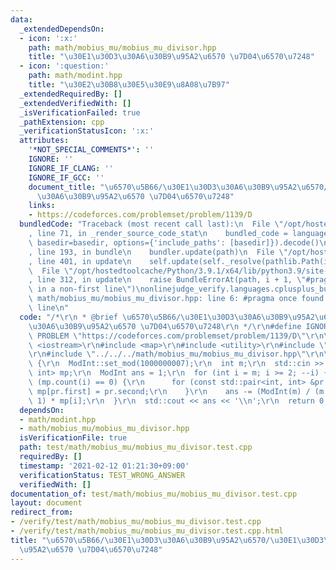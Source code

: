 ```yaml
---
data:
  _extendedDependsOn:
  - icon: ':x:'
    path: math/mobius_mu/mobius_mu_divisor.hpp
    title: "\u30E1\u30D3\u30A6\u30B9\u95A2\u6570 \u7D04\u6570\u7248"
  - icon: ':question:'
    path: math/modint.hpp
    title: "\u30E2\u30B8\u30E5\u30E9\u8A08\u7B97"
  _extendedRequiredBy: []
  _extendedVerifiedWith: []
  _isVerificationFailed: true
  _pathExtension: cpp
  _verificationStatusIcon: ':x:'
  attributes:
    '*NOT_SPECIAL_COMMENTS*': ''
    IGNORE: ''
    IGNORE_IF_CLANG: ''
    IGNORE_IF_GCC: ''
    document_title: "\u6570\u5B66/\u30E1\u30D3\u30A6\u30B9\u95A2\u6570/\u30E1\u30D3\
      \u30A6\u30B9\u95A2\u6570 \u7D04\u6570\u7248"
    links:
    - https://codeforces.com/problemset/problem/1139/D
  bundledCode: "Traceback (most recent call last):\n  File \"/opt/hostedtoolcache/Python/3.9.1/x64/lib/python3.9/site-packages/onlinejudge_verify/documentation/build.py\"\
    , line 71, in _render_source_code_stat\n    bundled_code = language.bundle(stat.path,\
    \ basedir=basedir, options={'include_paths': [basedir]}).decode()\n  File \"/opt/hostedtoolcache/Python/3.9.1/x64/lib/python3.9/site-packages/onlinejudge_verify/languages/cplusplus.py\"\
    , line 193, in bundle\n    bundler.update(path)\n  File \"/opt/hostedtoolcache/Python/3.9.1/x64/lib/python3.9/site-packages/onlinejudge_verify/languages/cplusplus_bundle.py\"\
    , line 401, in update\n    self.update(self._resolve(pathlib.Path(included), included_from=path))\n\
    \  File \"/opt/hostedtoolcache/Python/3.9.1/x64/lib/python3.9/site-packages/onlinejudge_verify/languages/cplusplus_bundle.py\"\
    , line 312, in update\n    raise BundleErrorAt(path, i + 1, \"#pragma once found\
    \ in a non-first line\")\nonlinejudge_verify.languages.cplusplus_bundle.BundleErrorAt:\
    \ math/mobius_mu/mobius_mu_divisor.hpp: line 6: #pragma once found in a non-first\
    \ line\n"
  code: "/*\r\n * @brief \u6570\u5B66/\u30E1\u30D3\u30A6\u30B9\u95A2\u6570/\u30E1\u30D3\
    \u30A6\u30B9\u95A2\u6570 \u7D04\u6570\u7248\r\n */\r\n#define IGNORE\r\n#define\
    \ PROBLEM \"https://codeforces.com/problemset/problem/1139/D\"\r\n\r\n#include\
    \ <iostream>\r\n#include <map>\r\n#include <utility>\r\n#include \"../../../math/modint.hpp\"\
    \r\n#include \"../../../math/mobius_mu/mobius_mu_divisor.hpp\"\r\n\r\nint main()\
    \ {\r\n  ModInt::set_mod(1000000007);\r\n  int m;\r\n  std::cin >> m;\r\n  std::map<int,\
    \ int> mp;\r\n  ModInt ans = 1;\r\n  for (int i = m; i >= 2; --i) {\r\n    if\
    \ (mp.count(i) == 0) {\r\n      for (const std::pair<int, int> &pr : mobius_mu_divisor(i))\
    \ mp[pr.first] = pr.second;\r\n    }\r\n    ans -= (ModInt(m) / (m - m / i) -\
    \ 1) * mp[i];\r\n  }\r\n  std::cout << ans << '\\n';\r\n  return 0;\r\n}\r\n"
  dependsOn:
  - math/modint.hpp
  - math/mobius_mu/mobius_mu_divisor.hpp
  isVerificationFile: true
  path: test/math/mobius_mu/mobius_mu_divisor.test.cpp
  requiredBy: []
  timestamp: '2021-02-12 01:21:30+09:00'
  verificationStatus: TEST_WRONG_ANSWER
  verifiedWith: []
documentation_of: test/math/mobius_mu/mobius_mu_divisor.test.cpp
layout: document
redirect_from:
- /verify/test/math/mobius_mu/mobius_mu_divisor.test.cpp
- /verify/test/math/mobius_mu/mobius_mu_divisor.test.cpp.html
title: "\u6570\u5B66/\u30E1\u30D3\u30A6\u30B9\u95A2\u6570/\u30E1\u30D3\u30A6\u30B9\
  \u95A2\u6570 \u7D04\u6570\u7248"
---
```

